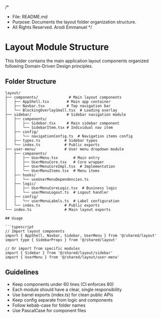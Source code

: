 /\*

- File: README.md
- Purpose: Documents the layout folder organization structure.
- All Rights Reserved. Arodi Emmanuel \*/

# Layout Module Structure

This folder contains the main application layout components organized following
Domain-Driven Design principles.

## Folder Structure

````
layout/
├── components/              # Main layout components
│   ├── AppShell.tsx        # Main app container
│   ├── Navbar.tsx          # Top navigation bar
│   └── BlockingOverlaySmall.tsx  # Loading overlay
├── sidebar/                # Sidebar navigation module
│   ├── components/
│   │   ├── Sidebar.tsx     # Main sidebar component
│   │   └── SidebarItem.tsx # Individual nav item
│   ├── config/
│   │   └── navigationConfig.ts  # Navigation items config
│   ├── types.ts           # Sidebar types
│   └── index.ts           # Public exports
├── user-menu/             # User menu dropdown module
│   ├── components/
│   │   ├── UserMenu.tsx       # Main entry
│   │   ├── UserMenuCore.tsx   # Core wrapper
│   │   ├── UserMenuCoreImpl.tsx  # Implementation
│   │   └── UserMenuItems.tsx  # Menu items
│   ├── hooks/
│   │   └── useUserMenuDependencies.ts
│   ├── logic/
│   │   ├── UserMenuCoreLogic.tsx  # Business logic
│   │   └── userMenuLogout.ts  # Logout handler
│   ├── config/
│   │   └── userMenuLabels.ts  # Label configuration
│   └── index.ts           # Public exports
└── index.ts               # Main layout exports

## Usage

```typescript
// Import layout components
import { AppShell, Navbar, Sidebar, UserMenu } from '@/shared/layout'
import type { SidebarProps } from '@/shared/layout'

// Or import from specific modules
import { Sidebar } from '@/shared/layout/sidebar'
import { UserMenu } from '@/shared/layout/user-menu'
````

## Guidelines

- Keep components under 60 lines (CI enforces 80)
- Each module should have a clear, single responsibility
- Use barrel exports (index.ts) for clean public APIs
- Keep config separate from logic and components
- Follow kebab-case for folder names
- Use PascalCase for component files
